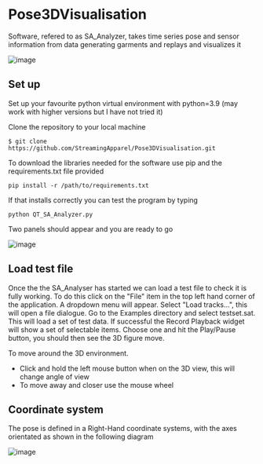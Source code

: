 # Pose3DVisualisation
Software, refered to as SA_Analyzer, takes time series pose and sensor information from data generating garments and replays and visualizes it

![image](https://user-images.githubusercontent.com/65810138/170442694-11ff202b-f326-4058-85b9-398f309c7b48.png)

## Set up

Set up your favourite python virtual environment with python=3.9 (may work with higher versions but I have not tried it)

Clone the repository to your local machine
```
$ git clone https://github.com/StreamingApparel/Pose3DVisualisation.git
```
To download the libraries needed for the software use pip and the requirements.txt file provided
```
pip install -r /path/to/requirements.txt
```
If that installs correctly you can test the program by typing
```
python QT_SA_Analyzer.py
```
Two panels should appear and you are ready to go 
 
![image](https://user-images.githubusercontent.com/65810138/170887594-194f1767-e5d7-438f-93d4-9c2ff2d438af.png)

## Load test file
Once the the SA_Analyser has started we can load a test file to check it is fully working. To do this click on the "File" item in the top left hand corner of the application. A dropdown menu will appear. Select "Load tracks...", this will open a file dialogue. Go to the Examples directory and select testset.sat. This will load a set of test data. If successful the Record Playback widget will show a set of selectable items. Choose one and hit the Play/Pause button, you should then see the 3D figure move.

To move around the 3D environment.
   * Click and hold the left mouse button when on the 3D view, this will change angle of view
   * To move away and closer use the mouse wheel

## Coordinate system
The pose is defined in a Right-Hand coordinate systems, with the axes orientated as shown in the following diagram

![image](https://user-images.githubusercontent.com/65810138/170736859-9ba70bbd-24bd-40a7-b382-d5cf9296cb17.png)

